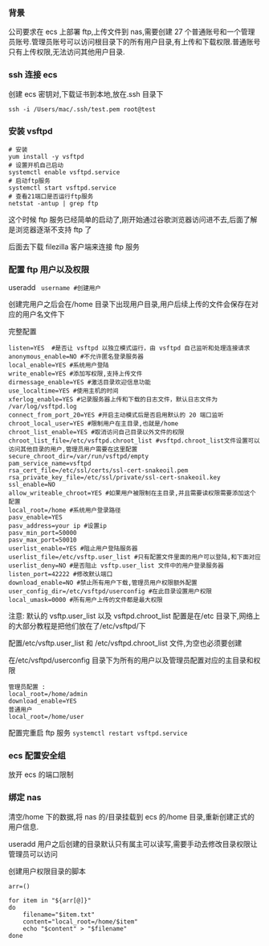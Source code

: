 ### 背景

公司要求在 ecs 上部署 ftp,上传文件到 nas,需要创建 27 个普通账号和一个管理员账号.管理员账号可以访问根目录下的所有用户目录,有上传和下载权限.普通账号只有上传权限,无法访问其他用户目录.

### ssh 连接 ecs

创建 ecs 密钥对,下载证书到本地,放在.ssh 目录下

```
ssh -i /Users/mac/.ssh/test.pem root@test
```

### 安装 vsftpd

```
# 安装
yum install -y vsftpd
# 设置开机自己启动
systemctl enable vsftpd.service
# 启动ftp服务
systemctl start vsftpd.service
# 查看21端口是否运行ftp服务
netstat -antup | grep ftp

```

这个时候 ftp 服务已经简单的启动了,刚开始通过谷歌浏览器访问进不去,后面了解是浏览器逐渐不支持 ftp 了

后面去下载 filezilla 客户端来连接 ftp 服务

### 配置 ftp 用户以及权限

useradd ` username #创建用户`

创建完用户之后会在/home 目录下出现用户目录,用户后续上传的文件会保存在对应的用户名文件下

完整配置

```
listen=YES  #是否让 vsftpd 以独立模式运行，由 vsftpd 自己监听和处理连接请求
anonymous_enable=NO #不允许匿名登录服务器
local_enable=YES #系统用户登陆
write_enable=YES #添加写权限,支持上传文件
dirmessage_enable=YES #激活目录欢迎信息功能
use_localtime=YES #使用主机的时间
xferlog_enable=YES #记录服务器上传和下载的日志文件，默认日志文件为 /var/log/vsftpd.log
connect_from_port_20=YES #开启主动模式后是否启用默认的 20 端口监听
chroot_local_user=YES #限制用户在主目录,也就是/home
chroot_list_enable=YES #取消访问自己目录以外文件的权限
chroot_list_file=/etc/vsftpd.chroot_list #vsftpd.chroot_list文件设置可以访问其他目录的用户,管理员用户需要在这里配置
secure_chroot_dir=/var/run/vsftpd/empty
pam_service_name=vsftpd
rsa_cert_file=/etc/ssl/certs/ssl-cert-snakeoil.pem
rsa_private_key_file=/etc/ssl/private/ssl-cert-snakeoil.key
ssl_enable=NO
allow_writeable_chroot=YES #如果用户被限制在主目录,并且需要读权限需要添加这个配置
local_root=/home #系统用户登录路径
pasv_enable=YES
pasv_address=your ip #设置ip
pasv_min_port=50000
pasv_max_port=50010
userlist_enable=YES #阻止用户登陆服务器
userlist_file=/etc/vsftp.user_list #只有配置文件里面的用户可以登陆,和下面对应
userlist_deny=NO #是否阻止 vsftp.user_list 文件中的用户登录服务器
listen_port=42222 #修改默认端口
download_enable=NO #禁止所有用户下载,管理员用户权限额外配置
user_config_dir=/etc/vsftpd/userconfig #在此目录设置用户权限
local_umask=0000 #所有用户上传的文件都是最大权限

```

注意: 默认的 vsftp.user_list 以及 vsftpd.chroot_list 配置是在/etc 目录下,网络上的大部分教程是把他们放在了/etc/vsftpd/下

配置/etc/vsftp.user_list 和 /etc/vsftpd.chroot_list 文件,为空也必须要创建

在/etc/vsftpd/userconfig 目录下为所有的用户以及管理员配置对应的主目录和权限

```
管理员配置 :
local_root=/home/admin
download_enable=YES
普通用户
local_root=/home/user
```

配置完重启 ftp 服务 `systemctl restart vsftpd.service`

### ecs 配置安全组

放开 ecs 的端口限制

### 绑定 nas

清空/home 下的数据,将 nas 的/目录挂载到 ecs 的/home 目录,重新创建正式的用户信息.

useradd 用户之后创建的目录默认只有属主可以读写,需要手动去修改目录权限让管理员可以访问

创建用户权限目录的脚本

```
arr=()

for item in "${arr[@]}"
do
    filename="$item.txt"
    content="local_root=/home/$item"
    echo "$content" > "$filename"
done
```
